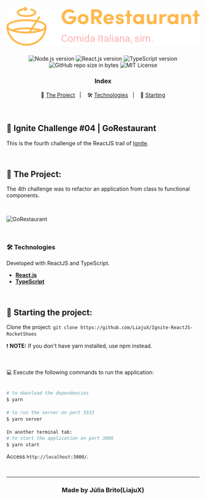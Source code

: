 <h1 align="center">
  <br>
  <img src="./src/assets/logo-readme.svg" alt="GoResturant" width="550px">
</h1>

<p align="center">
  <img alt="Node.js version" src="https://img.shields.io/badge/Node.js-v14.18.0-689f63?style=flat&logoColor=689f63&logo=node.js">
  
  <img alt="React.js version" src="https://img.shields.io/badge/React.js-v17.0.1-60dafb?style=flat&logoColor=60dafb&logo=react">

  <img alt="TypeScript version" src="https://img.shields.io/badge/TypeScript-v4.4.3-007acc?style=flat&logoColor=007acc&logo=typescript">
    
  <br>
  
  <img alt="GitHub repo size in bytes" src="https://img.shields.io/github/repo-size/LiajuX/Ignite-ReactJS-Refactor-GoResturant?color=green">
    
   <img alt="MIT License" src="https://img.shields.io/github/license/LiajuX/Ignite-ReactJS-Refactor-GoResturant">
</p>

<h3 align="center">
  Index
</h3>

<p align="center">
  🍝 <a href="#%EF%B8%8F-the-project">The Project</a>&nbsp;&nbsp;&nbsp;|&nbsp;&nbsp;&nbsp;
  🛠 <a href="#-technologies">Technologies</a>&nbsp;&nbsp;&nbsp;|&nbsp;&nbsp;&nbsp;
  🏁 <a href="#-starting-the-project">Starting</a>
</p>

<br>

## 🚀 Ignite Challenge #04 | GoRestaurant   
This is the fourth challenge of the ReactJS trail of [Ignite](https://rocketseat.com.br/ignite).

<br> 

## 🍝 The Project:

The 4th challenge was to refactor an application from class to functional components.

<br>

![GoRestaurant](https://user-images.githubusercontent.com/53796370/157715728-3e8b02bf-5d37-4b8d-8d1f-d02119505eaf.gif)

<br/>

### 🛠 Technologies
Developed with ReactJS and TypeScript.

- **[React.js](https://reactjs.org/)**
- **[TypeScript](https://www.typescriptlang.org/)**
<br>

## 🏁 Starting the project:

Clone the project: `git clone https://github.com/LiajuX/Ignite-ReactJS-RocketShoes`

❗ **NOTE:** If you don't have yarn installed, use npm instead.

<br>

💻 Execute the following commands to run the application:

````zsh

# to download the dependencies
$ yarn

# to run the server on port 3333
$ yarn server

In another terminal tab:
# to start the application on port 3000
$ yarn start

````
Access `http://localhost:3000/`.

<br>

---

<h3 align="center" >
  Made by Júlia Brito(LiajuX)
</h3>
